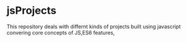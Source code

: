 # jsProjects
This repository deals with differnt kinds of projects built using javascript convering core concepts of JS,ES6 features,
